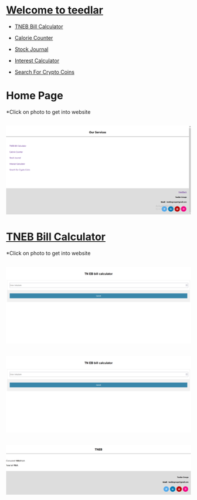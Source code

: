 <!-- # Website-teedlar

About the website -->

# [Welcome to teedlar](https://teedlar.pythonanywhere.com/home)

- [TNEB Bill Calculator](https://teedlar.pythonanywhere.com/home/tnebill)

- [Calorie Counter](https://teedlar.pythonanywhere.com/home/caloriecounter)

- [Stock Journal](https://teedlar.pythonanywhere.com/home/stockjournal)

- [Interest Calculator](https://teedlar.pythonanywhere.com/home/intcalc)

- [Search For Crypto Coins](https://teedlar.pythonanywhere.com/home/csearch)


# Home Page
 *Click on photo to get into website

## [![Welcome to teedlar][1.1]][1]
[1.1]: https://github.com/teedlar/Website-teedlar/blob/main/ss/homePage.png
[1]: https://teedlar.pythonanywhere.com/home


# [TNEB Bill Calculator](https://teedlar.pythonanywhere.com/home/tnebill)
 *Click on photo to get into website

## [![TNEB Bill Calculator][1.2]][2]
[1.2]: https://github.com/teedlar/Website-teedlar/blob/main/ss/TN%20EB%20bill%20calculator.png
[2]: https://teedlar.pythonanywhere.com/home/tnebill


## [![TNEB Bill Calculator][1.2]][3]
[1.2]: https://github.com/teedlar/Website-teedlar/blob/main/ss/TN%20EB%20bill%20calculator%20enter.png
[3]: https://teedlar.pythonanywhere.com/home/tnebill

## [![TNEB Bill Calculator][1.3]][4]
[1.3]: https://github.com/teedlar/Website-teedlar/blob/main/ss/TNEB%20result.png
[4]: https://teedlar.pythonanywhere.com/home/tnebill

